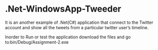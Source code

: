 # .Net-WindowsApp-Tweeder

It is an another example of .Net(C#) application that connect to the Twitter account and show all the tweets from a particular twitter user’s timeline.

Inorder to Run or test the application download the files and go to:bin/Debug/Assignment-2.exe
